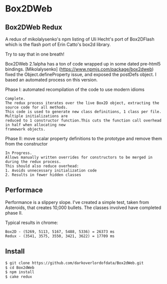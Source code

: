 # Box2DWeb

## Box2DWeb Redux

A redux of mikolalysenko's npm listing of Uli Hecht's port of Box2DFlash which is the flash port of Erin Catto's box2d library.

Try to say that in one breath!

Box2DWeb 2.1alpha has a ton of code wrapped up in some dated pre-html5 bindings.
[Mikolalysenko] (https://www.npmjs.com/package/box2dweb) fixed the Object.defineProperty issue,
and exposed the postDefs object. I based an automated process on this version.

Phase I: automated recompilation of the code to use modern idioms

    Complete.
    The redux process iterates over the live Box2D object, extracting the source code for all methods.
    This code is used to generate new class definitions, 1 class per file. Multiple initializations are
    reduced to 1 constructor function.This cuts the function call overhead in half when allocating new
    framework objects.


Phase II: move scalar property definitions to the prototype and remove them from the constructor

    In Progress.
    Allows manually written overrides for constructors to be merged in during the redux process.
    This should also reduce overhead:
    1. Avoids unnecessary initialization code
    2. Results in fewer hidden classes


## Performace

Performance is a slippery slope. I've created a simple test, taken from Asteroids,
that creates 10,000 bullets. The classes involved have completed phase II.

Typical results in chrome:

    Box2D - (5269, 5113, 5167, 5488, 5336) = 26373 ms
    Redux - (3541, 3575, 3550, 3421, 3622) = 17709 ms



## Install

```bash
$ git clone https://github.com/darkoverlordofdata/Box2dWeb.git
$ cd Box2dWeb
$ npm install
$ cake redux
```
